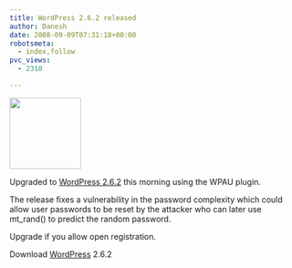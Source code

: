 ```yaml
---
title: WordPress 2.6.2 released
author: Danesh
date: 2008-09-09T07:31:18+00:00
robotsmeta:
  - index,follow
pvc_views:
  - 2310

---
```

[<img loading="lazy" class="alignnone size-medium wp-image-781" title="WordPress" src="/wp-content/uploads/2008/08/wordpresslogo.jpg" alt="" width="125" height="125" />][1]

Upgraded to [WordPress 2.6.2][2] this morning using the WPAU plugin.

The release fixes a vulnerability in the password complexity which could allow user passwords to be reset by the attacker who can later use mt_rand() to predict the random password.

Upgrade if you allow open registration.

Download [WordPress][3] 2.6.2

 [1]: /wp-content/uploads/2008/08/wordpresslogo.jpg
 [2]: http://wordpress.org/development/2008/09/wordpress-262/
 [3]: http://wordpress.org/download/